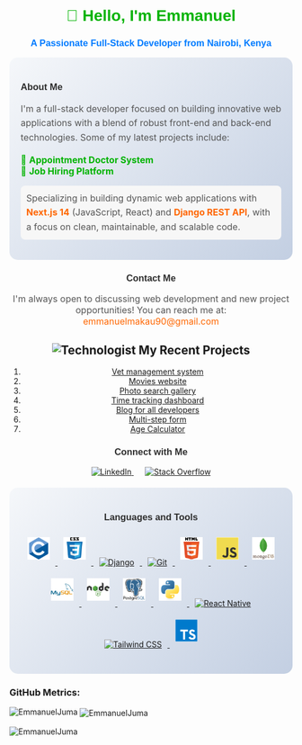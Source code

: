  <h1 align="center" style="color:#00B300; font-family: Arial, sans-serif;">👋 Hello, I'm Emmanuel</h1>
<h3 align="center" style="color:#007BFF; font-family: Arial, sans-serif;">A Passionate Full-Stack Developer from Nairobi, Kenya</h3>

<div align="start" style="background: linear-gradient(135deg, #f5f7fa 0%, #c3cfe2 100%); padding: 20px; border-radius: 15px; max-width: 600px; margin: 0 auto;">
  
  <h3 style="color:#2E2E2E; font-family: Arial, sans-serif;">About Me</h3>
  <p style="color:#555; font-size: 16px; line-height: 1.6;">
    I'm a  full-stack developer focused on building innovative web applications with a blend of robust front-end and back-end technologies. Some of my latest projects include:
  </p>
 <ul style="list-style-type: none; padding: 0;">
  <li style="color: #00B300; font-size: 16px;">🔭 <strong>Appointment Doctor System</strong></li>
  <li style="color: #00B300; font-size: 16px;">🌱 <strong>Job Hiring Platform</strong></li>
</ul>

<p style="background-color: #f7f7f7; color: #555; font-size: 16px; padding: 10px; border-radius: 8px; line-height: 1.6;">
  Specializing in building dynamic web applications with 
  <strong style="color:#FF6600;">Next.js 14</strong> (JavaScript, React) and 
  <strong style="color:#FF6600;">Django REST API</strong>, with a focus on clean, maintainable, and scalable code.
</p>

</div>

<div style="margin-top: 20px; max-width: 600px; margin: 0 auto; text-align: center;">
  
  <h3 style="color:#2E2E2E; font-family: Arial, sans-serif;">Contact Me</h3>
  <p style="color:#555; font-size: 16px;">
    I'm always open to discussing web development and new project opportunities! You can reach me at:
    <a href="mailto:emmanuelmakau90@gmail.com" style="color: #FF6600; text-decoration: none;">emmanuelmakau90@gmail.com</a>
  </p>

  ## <img src="https://raw.githubusercontent.com/Tarikul-Islam-Anik/Animated-Fluent-Emojis/master/Emojis/People/Technologist.png" alt="Technologist" width="30" height="30" /> My Recent Projects 

 1. [Vet management system](https://vet-management-system.vercel.app/)
 2. [Movies website](https://react-movies-lac.vercel.app/)
 3. [Photo search gallery](https://next-gallery-johnmwendwa.vercel.app/)
 4. [Time tracking dashboard](https://johnmwendwa.github.io/time-tracking-dashboard/)
 5. [Blog for all developers](https://developers-home.vercel.app/)
 6. [Multi-step form](https://johnmwendwa.github.io/advanced-multi-step-form/)
 7. [Age Calculator](https://johnmwendwa.github.io/age-calculator/)

  <h3 style="color:#2E2E2E; font-family: Arial, sans-serif;">Connect with Me</h3>
  <p>
    <a href="https://www.linkedin.com/in/emmanuel-makau-40a12028b/" target="_blank" style="margin-right: 10px;">
      <img src="https://raw.githubusercontent.com/rahuldkjain/github-profile-readme-generator/master/src/images/icons/Social/linked-in-alt.svg" alt="LinkedIn" height="30" width="30"/>
    </a>
    <a href="https://stackoverflow.com/users/26565337/emmanuel-makau" target="_blank" style="margin-left: 10px;">
      <img src="https://raw.githubusercontent.com/rahuldkjain/github-profile-readme-generator/master/src/images/icons/Social/stack-overflow.svg" alt="Stack Overflow" height="30" width="30"/>
    </a>
  </p>
</div>

<div style="text-align: center; background: linear-gradient(135deg, #f5f7fa 0%, #c3cfe2 100%); padding: 20px; border-radius: 15px; margin: 20px auto; max-width: 800px;">
  <h3 style="color:#2E2E2E; font-family: Arial, sans-serif;">Languages and Tools</h3>
  <p>
    <a href="https://www.cprogramming.com/" target="_blank" rel="noreferrer">
      <img src="https://raw.githubusercontent.com/devicons/devicon/master/icons/c/c-original.svg" alt="C Programming" width="40" height="40" style="margin: 10px;"/>
    </a>
    <a href="https://www.w3schools.com/css/" target="_blank" rel="noreferrer">
      <img src="https://raw.githubusercontent.com/devicons/devicon/master/icons/css3/css3-original-wordmark.svg" alt="CSS3" width="40" height="40" style="margin: 10px;"/>
    </a>
    <a href="https://www.djangoproject.com/" target="_blank" rel="noreferrer">
      <img src="https://cdn.worldvectorlogo.com/logos/django.svg" alt="Django" width="40" height="40" style="margin: 10px;"/>
    </a>
    <a href="https://git-scm.com/" target="_blank" rel="noreferrer">
      <img src="https://www.vectorlogo.zone/logos/git-scm/git-scm-icon.svg" alt="Git" width="40" height="40" style="margin: 10px;"/>
    </a>
    <a href="https://www.w3.org/html/" target="_blank" rel="noreferrer">
      <img src="https://raw.githubusercontent.com/devicons/devicon/master/icons/html5/html5-original-wordmark.svg" alt="HTML5" width="40" height="40" style="margin: 10px;"/>
    </a>
    <a href="https://developer.mozilla.org/en-US/docs/Web/JavaScript" target="_blank" rel="noreferrer">
      <img src="https://raw.githubusercontent.com/devicons/devicon/master/icons/javascript/javascript-original.svg" alt="JavaScript" width="40" height="40" style="margin: 10px;"/>
    </a>
    <a href="https://www.mongodb.com/" target="_blank" rel="noreferrer">
      <img src="https://raw.githubusercontent.com/devicons/devicon/master/icons/mongodb/mongodb-original-wordmark.svg" alt="MongoDB" width="40" height="40" style="margin: 10px;"/>
    </a>
    <a href="https://www.mysql.com/" target="_blank" rel="noreferrer">
      <img src="https://raw.githubusercontent.com/devicons/devicon/master/icons/mysql/mysql-original-wordmark.svg" alt="MySQL" width="40" height="40" style="margin: 10px;"/>
    </a>
    <a href="https://nodejs.org" target="_blank" rel="noreferrer">
      <img src="https://raw.githubusercontent.com/devicons/devicon/master/icons/nodejs/nodejs-original-wordmark.svg" alt="Node.js" width="40" height="40" style="margin: 10px;"/>
    </a>
    <a href="https://www.postgresql.org" target="_blank" rel="noreferrer">
      <img src="https://raw.githubusercontent.com/devicons/devicon/master/icons/postgresql/postgresql-original-wordmark.svg" alt="PostgreSQL" width="40" height="40" style="margin: 10px;"/>
    </a>
    <a href="https://www.python.org" target="_blank" rel="noreferrer">
      <img src="https://raw.githubusercontent.com/devicons/devicon/master/icons/python/python-original.svg" alt="Python" width="40" height="40" style="margin: 10px;"/>
    </a>
    <a href="https://reactnative.dev/" target="_blank" rel="noreferrer">
      <img src="https://reactnative.dev/img/header_logo.svg" alt="React Native" width="40" height="40" style="margin: 10px;"/>
    </a>
    <a href="https://tailwindcss.com/" target="_blank" rel="noreferrer">
      <img src="https://www.vectorlogo.zone/logos/tailwindcss/tailwindcss-icon.svg" alt="Tailwind CSS" width="40" height="40" style="margin: 10px;"/>
    </a>
    <a href="https://www.typescriptlang.org/" target="_blank" rel="noreferrer">
      <img src="https://raw.githubusercontent.com/devicons/devicon/master/icons/typescript/typescript-original.svg" alt="TypeScript" width="40" height="40" style="margin: 10px;"/>
    </a>
  </p>
</div>

<h3 align="left">GitHub Metrics:</h3>

<p><img align="left" src="https://github-readme-stats.vercel.app/api/top-langs?username=Emmanuel10701&show_icons=true&locale=en&layout=compact" alt="EmmanuelJuma" /></p>

<p>&nbsp;<img align="center" src="https://github-readme-stats.vercel.app/api?username=Emmanuel10701&show_icons=true&locale=en" alt="EmmanuelJuma" /></p>
<p><img align="center" src="https://github-readme-streak-stats.herokuapp.com/?user=Emmanuel10701&" alt="EmmanuelJuma" /></p>

